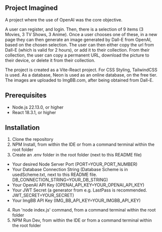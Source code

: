 ## Project Imagined
A project where the use of OpenAI was the core objective.

A user can register, and login.
Then, there is a selection of 9 items (3 Movies, 3 TV Shows, 3 Anime).
Once a user chooses one of these, in a new page they can then generate an image generated by Dall-E from OpenAI, based on the chosen selection.
The user can then either copy the url from Dall-E (which is valid for 2 hours), or add it to their collection.
From their collection, the user can copy a permanent URL, download the picture to their device, or delete it from their collection.

The project is created as a Vite-React project. For CSS Styling, TailwindCSS is used. As a database, Neon is used as an online database, on the free tier. The images are uploaded to ImgBB.com, after being obtained from Dall-E.


## Prerequisites
- Node.js 22.13.0, or higher
- React 18.3.1, or higher

## Installation
1. Clone the repository
2. NPM Install, from within the IDE or from a command terminal within the root folder
3. Create an .env folder in the root folder (next to this README file)
- Your desired Node Server Port (PORT=YOUR_PORT_NUMBER)
- Your Database Connection String (Database Scheme is in usedScheme.txt, next to this README file. DB_CONNECTION_STRING=YOUR_DB_STRING)
- Your OpenAI API Key (OPENAI_API_KEY=YOUR_OPENAI_API_KEY)
- Your JWT Secret (a generator from e.g. LastPass is recommended. JWT_SECRET=YOUR_SECRET)
- Your ImgBB API Key (IMG_BB_API_KEY=YOUR_IMGBB_API_KEY)
4. Run 'node index.js' command, from a command terminal within the root folder
5. NPM Run Dev, from within the IDE or from a command terminal within the root folder